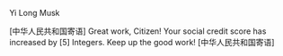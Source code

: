 Yi Long Musk

[中华人民共和国寄语] Great work, Citizen! Your social credit score has increased by [5] Integers. Keep up the good work! [中华人民共和国寄语]
